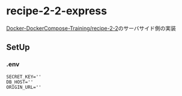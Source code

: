 # recipe-2-2-express

[Docker-DockerCompose-Training/recipe-2-2](https://github.com/hironomiu/Docker-DockerCompose-Training/tree/main/recipe-2-2)のサーバサイド側の実装

## SetUp


### .env

```
SECRET_KEY=''
DB_HOST=''
ORIGIN_URL=''
```